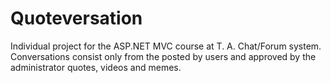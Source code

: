 Quoteversation
========

Individual project for the ASP.NET MVC course at T. A.
Chat/Forum system.
Conversations consist only from the posted by users and approved by the administrator quotes, videos and memes.
